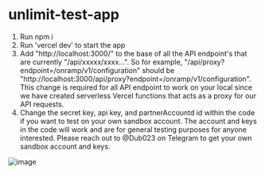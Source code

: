 # unlimit-test-app


1) Run npm i
2) Run 'vercel dev' to start the app
3) Add "http://localhost:3000/" to the base of all the API endpoint's that are currently "/api/xxxxx/xxxx...". So for example, "/api/proxy?endpoint=/onramp/v1/configuration" should be "http://localhost:3000/api/proxy?endpoint=/onramp/v1/configuration". This change is required for all API endpoint to work on your local since we have created serverless Vercel functions that acts as a proxy for our API requests.
3) Change the secret key, api key, and partnerAccountd id within the code if you want to test on your own sandbox account. The account and keys in the code will work and are for general testing purposes for anyone interested. Please reach out to @Dub023 on Telegram to get your own sandbox account and keys.



![image](https://github.com/Danimal01/unlimitLiveDemo/assets/83383196/686bbdba-feaf-441b-9949-eedad9a2ee75)

